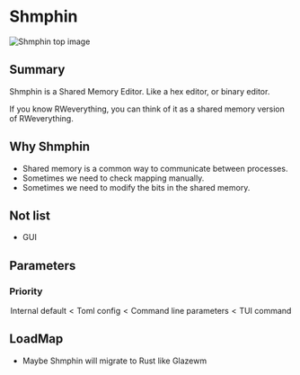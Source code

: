 # Shmphin

![Shmphin top image](./img/top.gif)

## Summary

Shmphin is a Shared Memory Editor.
Like a hex editor, or binary editor.

If you know RWeverything, you can think of it as a shared memory version of RWeverything.

## Why Shmphin

- Shared memory is a common way to communicate between processes.
- Sometimes we need to check mapping manually.
- Sometimes we need to modify the bits in the shared memory.

## Not list

- GUI

## Parameters

### Priority

$$
\text{Internal default} < \text{Toml config} < \text{Command line parameters} < \text{TUI command}
$$

## LoadMap

- Maybe Shmphin will migrate to Rust like Glazewm
